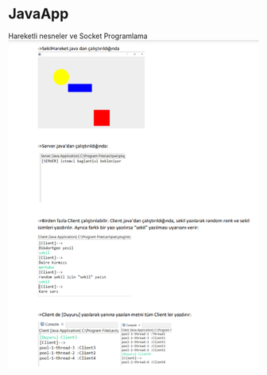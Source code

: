 # JavaApp
 Hareketli nesneler ve Socket Programlama
![ss](https://github.com/acelyanoguz/JavaApp/blob/main/SS.PNG)
